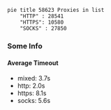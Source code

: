 
```mermaid
pie title 58623 Proxies in list
    "HTTP" : 28541
    "HTTPS": 10580
    "SOCKS" : 27850
```

### Some Info
#### Average Timeout

- mixed: 3.7s
- http: 2.0s
- https: 8.1s
- socks: 5.6s
